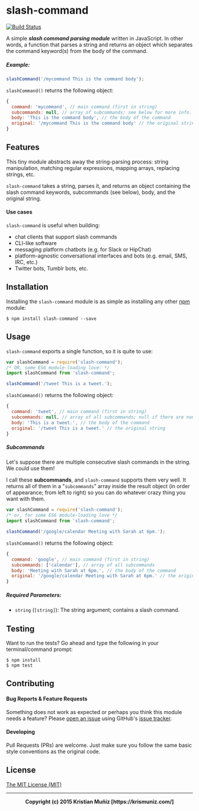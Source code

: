 # slash-command

[![Build Status](https://travis-ci.org/krismuniz/slash-command.svg?branch=master)](https://travis-ci.org/krismuniz/slash-command)

A simple ***slash command parsing module*** written in JavaScript. In other words, a function that parses a string and returns an object which separates the command keyword(s) from the body of the command.

##### Example:
```js
slashCommand('/mycommand This is the command body');
```
`slashCommand()` returns the following object:
```js
{
  command: 'mycommand', // main command (first in string)
  subcommands: null, // array of subcommands; see below for more info.
  body: 'This is the command body', // the body of the command
  original: '/mycommand This is the command body' // the original string
}
```

## Features

This tiny module abstracts away the string-parsing process: string manipulation, matching regular expressions, mapping arrays, replacing strings, etc.

`slash-command` takes a string, parses it, and returns an object containing the slash command keywords, subcommands (see below), body, and the original string.

#### Use cases

`slash-command` is useful when building:
* chat clients that support slash commands
* CLI-like software
* messaging platform chatbots (e.g. for Slack or HipChat)
* platform-agnostic conversational interfaces and bots (e.g. email, SMS, IRC, etc.)
* Twitter bots, Tumblr bots, etc.

## Installation

Installing the ```slash-command``` module is as simple as installing any other [npm](https://npmjs.com) module:

```shell
$ npm install slash-command --save
```

## Usage

`slash-command` exports a single function, so it is quite to use:

```js
var slashCommand = require('slash-command');
/* OR, some ES6 module-loading love: */
import slashCommand from 'slash-command';

slashCommand('/tweet This is a tweet.');
```
`slashCommand()` returns the following object:
```js
{
  command: 'tweet', // main command (first in string)
  subcommands: null, // array of all subcommands; null if there are none
  body: 'This is a tweet.', // the body of the command
  original: '/tweet This is a tweet.' // the original string
}

```

##### Subcommands

Let's suppose there are multiple consecutive slash commands in the string. We could use them!

I call these **subcommands**, and `slash-command` supports them very well. It returns all of them in a "`subcommands`" array inside the result object (in order of appearance; from left to right) so you can do whatever crazy thing you want with them.
```js
var slashCommand = require('slash-command');
/* or, for some ES6 module-loading love */
import slashCommand from 'slash-command';

slashCommand('/google/calendar Meeting with Sarah at 6pm.');
```
`slashCommand()` returns the following object:
```js
{
  command: 'google', // main command (first in string)
  subcommands: ['calendar'], // array of all subcommands
  body: 'Meeting with Sarah at 6pm.', // the body of the command
  original: '/google/calendar Meeting with Sarah at 6pm.' // the original string
}
```

##### Required Parameters:

* `string` (`[string]`): The string argument; contains a slash command.

## Testing

Want to run the tests? Go ahead and type the following in your terminal/command prompt:

```shell
$ npm install
$ npm test
```

## Contributing

#### Bug Reports & Feature Requests

Something does not work as expected or perhaps you think this module needs a feature? Please [open an issue](https://github.com/krismuniz/slash-command/issues/new) using GitHub's [issue tracker](https://github.com/krismuniz/slash-command/issues).

#### Developing

Pull Requests (PRs) are welcome. Just make sure you follow the same basic style conventions as the original code.

## License

[The MIT License (MIT)](http://opensource.org/licenses/MIT)

---

<center>
  <b>Copyright (c) 2015 Kristian Muñiz [https://krismuniz.com/]</b>
</center>

